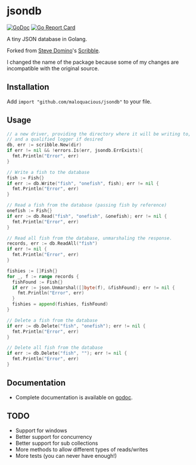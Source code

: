 # jsondb
[![GoDoc](https://godoc.org/github.com/boltdb/bolt?status.svg)](http://godoc.org/github.com/maloquacious/jsondb)
[![Go Report Card](https://goreportcard.com/badge/github.com/maloquacious/jsondb)](https://goreportcard.com/report/github.com/maloquacious/jsondb)

A tiny JSON database in Golang.

Forked from [Steve Domino](https://github.com/sdomino)'s [Scribble](https://github.com/sdomino/scribble).

I changed the name of the package because some of my changes are incompatible with the original source.

## Installation

Add `import "github.com/maloquacious/jsondb"` to your file.

## Usage

```go
// a new driver, providing the directory where it will be writing to,
// and a qualified logger if desired
db, err := scribble.New(dir)
if err != nil && !errors.Is(err, jsondb.ErrExists){
  fmt.Println("Error", err)
}

// Write a fish to the database
fish := Fish{}
if err := db.Write("fish", "onefish", fish); err != nil {
  fmt.Println("Error", err)
}

// Read a fish from the database (passing fish by reference)
onefish := Fish{}
if err := db.Read("fish", "onefish", &onefish); err != nil {
  fmt.Println("Error", err)
}

// Read all fish from the database, unmarshaling the response.
records, err := db.ReadAll("fish")
if err != nil {
  fmt.Println("Error", err)
}

fishies := []Fish{}
for _, f := range records {
  fishFound := Fish{}
  if err := json.Unmarshal([]byte(f), &fishFound); err != nil {
    fmt.Println("Error", err)
  }
  fishies = append(fishies, fishFound)
}

// Delete a fish from the database
if err := db.Delete("fish", "onefish"); err != nil {
  fmt.Println("Error", err)
}

// Delete all fish from the database
if err := db.Delete("fish", ""); err != nil {
  fmt.Println("Error", err)
}
```

## Documentation
- Complete documentation is available on [godoc](https://pkg.go.dev/github.com/maloquacious/jsondb).

## TODO
- Support for windows
- Better support for concurrency
- Better support for sub collections
- More methods to allow different types of reads/writes
- More tests (you can never have enough!)
